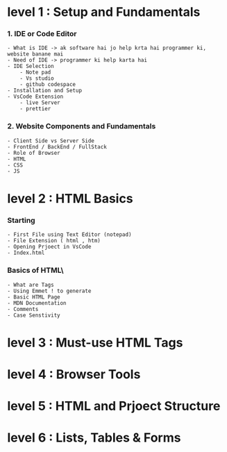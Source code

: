 # level 1 : Setup and Fundamentals

### 1. IDE or Code Editor
    - What is IDE -> ak software hai jo help krta hai programmer ki, website banane mai
    - Need of IDE -> programmer ki help karta hai
    - IDE Selection
        - Note pad
        - Vs studio
        - github codespace
    - Installation and Setup
    - VsCode Extension
        - live Server
        - prettier
### 2. Website Components and Fundamentals
    - Client Side vs Server Side
    - FrontEnd / BackEnd / FullStack
    - Role of Browser
    - HTML
    - CSS 
    - JS
     
# level 2 : HTML Basics

### Starting
    - First File using Text Editor (notepad)
    - File Extension ( html , htm)
    - Opening Prjoect in VsCode
    - Index.html 
### Basics of HTML\
    - What are Tags
    - Using Emmet ! to generate 
    - Basic HTML Page
    - MDN Documentation
    - Comments
    - Case Senstivity

# level 3 : Must-use HTML Tags
# level 4 : Browser Tools
# level 5 : HTML and Prjoect Structure
# level 6 : Lists, Tables & Forms